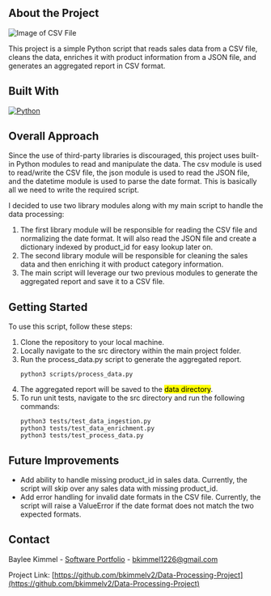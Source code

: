 ## About the Project

![Image of CSV File](https://www.gooddata.com/img/blog/_1200x630/cover_csv-files-in-analytics-taming-the-variability.jpg.webp)

This project is a simple Python script that reads sales data from a CSV file, cleans the data, enriches it with product information from a JSON file, and generates an aggregated report in CSV format.

## Built With

[![Python](https://skillicons.dev/icons?i=py)](https://skillicons.dev)

## Overall Approach

Since the use of third-party libraries is discouraged, this project uses built-in Python modules to read and manipulate the data. The csv module is used to read/write the CSV file, the json module is used to read the JSON file, and the datetime module is used to parse the date format. This is basically all we need to write the required script.

I decided to use two library modules along with my main script to handle the data processing: 

1. The first library module will be responsible for reading the CSV file and normalizing the date format. It will also read the JSON file and create a dictionary indexed by product_id for easy lookup later on.
2. The second library module will be responsible for cleaning the sales data and then enriching it with product category information.
3. The main script will leverage our two previous modules to generate the aggregated report and save it to a CSV file.

## Getting Started

To use this script, follow these steps:

1. Clone the repository to your local machine.
2. Locally navigate to the src directory within the main project folder.
3. Run the process_data.py script to generate the aggregated report.
    ```
    python3 scripts/process_data.py
    ```
4. The aggregated report will be saved to the <mark>data directory</mark>.
5. To run unit tests, navigate to the src directory and run the following commands:
    ```
    python3 tests/test_data_ingestion.py
    python3 tests/test_data_enrichment.py
    python3 tests/test_process_data.py
    ```

## Future Improvements

- Add ability to handle missing product_id in sales data. Currently, the script will skip over any sales data with missing product_id.
- Add error handling for invalid date formats in the CSV file. Currently, the script will raise a ValueError if the date format does not match the two expected formats.

## Contact

Baylee Kimmel - [Software Portfolio](https://bayleekimmel.com/) - bkimmel1226@gmail.com

Project Link: [https://github.com/bkimmelv2/Data-Processing-Project](https://github.com/bkimmelv2/Data-Processing-Project)